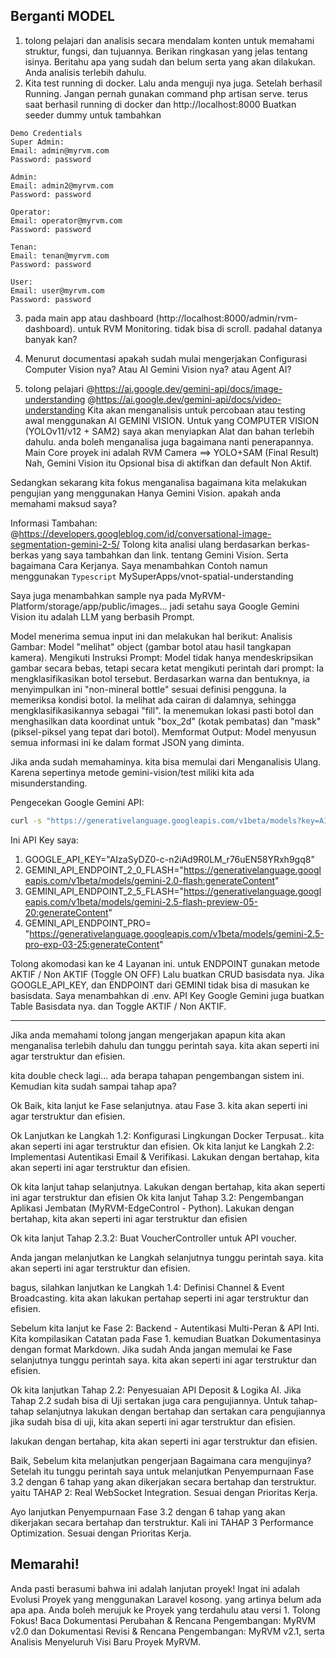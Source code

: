 ## Berganti MODEL
1. tolong pelajari dan analisis secara mendalam konten untuk memahami struktur, fungsi, dan tujuannya. Berikan ringkasan yang jelas tentang isinya.
Beritahu apa yang sudah dan belum serta yang akan dilakukan.
Anda analisis terlebih dahulu.
2. Kita test running di docker. Lalu anda menguji nya juga. Setelah berhasil Running. Jangan pernah gunakan command php artisan serve. terus saat berhasil running di docker dan http://localhost:8000
Buatkan seeder dummy untuk tambahkan 
```
Demo Credentials
Super Admin: 
Email: admin@myrvm.com
Password: password

Admin: 
Email: admin2@myrvm.com
Password: password

Operator: 
Email: operator@myrvm.com
Password: password

Tenan: 
Email: tenan@myrvm.com
Password: password

User:
Email: user@myrvm.com
Password: password
```

3. pada main app atau dashboard (http://localhost:8000/admin/rvm-dashboard). untuk RVM Monitoring.
tidak bisa di scroll. padahal datanya banyak kan?

4. Menurut documentasi apakah sudah mulai mengerjakan Configurasi Computer Vision nya? Atau AI Gemini Vision nya? atau Agent AI?

5. tolong pelajari @https://ai.google.dev/gemini-api/docs/image-understanding 
@https://ai.google.dev/gemini-api/docs/video-understanding 
Kita akan menganalisis untuk percobaan atau testing awal menggunakan AI GEMINI VISION.
Untuk yang COMPUTER VISION (YOLOv11/v12 + SAM2) saya akan menyiapkan Alat dan bahan terlebih dahulu. anda boleh menganalisa juga bagaimana nanti penerapannya.
Main Core proyek ini adalah RVM Camera ==> YOLO+SAM (Final Result)
Nah, Gemini Vision itu Opsional bisa di aktifkan dan default Non Aktif.

Sedangkan sekarang kita fokus menganalisa bagaimana kita melakukan pengujian yang menggunakan Hanya Gemini Vision. apakah anda memahami maksud saya?

Informasi Tambahan:
@https://developers.googleblog.com/id/conversational-image-segmentation-gemini-2-5/ 
Tolong kita analisi ulang berdasarkan berkas-berkas yang saya tambahkan dan link.
tentang Gemini Vision. Serta bagaimana Cara Kerjanya. 
Saya menambahkan Contoh namun menggunakan ``Typescript`` MySuperApps/vnot-spatial-understanding

Saya juga menambahkan sample nya pada MyRVM-Platform/storage/app/public/images... jadi setahu saya Google Gemini Vision itu adalah LLM yang berbasih Prompt.

Model menerima semua input ini dan melakukan hal berikut:
Analisis Gambar: Model "melihat" object (gambar botol atau hasil tangkapan kamera).
Mengikuti Instruksi Prompt: Model tidak hanya mendeskripsikan gambar secara bebas, tetapi secara ketat mengikuti perintah dari prompt:
Ia mengklasifikasikan botol tersebut. Berdasarkan warna dan bentuknya, ia menyimpulkan ini "non-mineral bottle" sesuai definisi pengguna.
Ia memeriksa kondisi botol. Ia melihat ada cairan di dalamnya, sehingga mengklasifikasikannya sebagai "fill".
Ia menemukan lokasi pasti botol dan menghasilkan data koordinat untuk "box_2d" (kotak pembatas) dan "mask" (piksel-piksel yang tepat dari botol).
Memformat Output: Model menyusun semua informasi ini ke dalam format JSON yang diminta.

Jika anda sudah memahaminya. kita bisa memulai dari Menganalisis Ulang.
Karena sepertinya metode gemini-vision/test miliki kita ada misunderstanding.

Pengecekan Google Gemini API:
```bash
curl -s "https://generativelanguage.googleapis.com/v1beta/models?key=AIzaSyDZ0-c-n2iAd9R0LM_r76uEN58YRxh9gq8" | jq '.models[] | select(.name | contains("gemini-2.5")) | .name'
```
Ini API Key saya: 
1. GOOGLE_API_KEY="AIzaSyDZ0-c-n2iAd9R0LM_r76uEN58YRxh9gq8"
2. GEMINI_API_ENDPOINT_2_0_FLASH="https://generativelanguage.googleapis.com/v1beta/models/gemini-2.0-flash:generateContent"
3. GEMINI_API_ENDPOINT_2_5_FLASH="https://generativelanguage.googleapis.com/v1beta/models/gemini-2.5-flash-preview-05-20:generateContent"
4. GEMINI_API_ENDPOINT_PRO=
"https://generativelanguage.googleapis.com/v1beta/models/gemini-2.5-pro-exp-03-25:generateContent"

Tolong akomodasi kan ke 4 Layanan ini. untuk ENDPOINT gunakan metode AKTIF / Non AKTIF (Toggle ON OFF)
Lalu buatkan CRUD basisdata nya. Jika GOOGLE_API_KEY, dan ENDPOINT dari GEMINI tidak bisa di masukan ke basisdata. Saya menambahkan di .env.
API Key Google Gemini juga buatkan Table Basisdata nya. dan Toggle AKTIF / Non AKTIF.


---------


Jika anda memahami tolong jangan mengerjakan apapun kita akan menganalisa terlebih dahulu dan tunggu perintah saya. kita akan seperti ini agar terstruktur dan efisien.

kita double check lagi... ada berapa tahapan pengembangan sistem ini. Kemudian kita sudah sampai tahap apa?

Ok Baik, kita lanjut ke Fase selanjutnya. atau Fase 3. kita akan seperti ini agar terstruktur dan efisien.

Ok Lanjutkan ke Langkah 1.2: Konfigurasi Lingkungan Docker Terpusat.. kita akan seperti ini agar terstruktur dan efisien.
Ok kita lanjut ke Langkah 2.2: Implementasi Autentikasi Email & Verifikasi. Lakukan dengan bertahap, kita akan seperti ini agar terstruktur dan efisien.

Ok kita lanjut tahap selanjutnya. Lakukan dengan bertahap, kita akan seperti ini agar terstruktur dan efisien
Ok kita lanjut Tahap 3.2: Pengembangan Aplikasi Jembatan (MyRVM-EdgeControl - Python). Lakukan dengan bertahap, kita akan seperti ini agar terstruktur dan efisien

Ok kita lanjut Tahap 2.3.2: Buat VoucherController untuk API voucher.

Anda jangan melanjutkan ke Langkah selanjutnya tunggu perintah saya. kita akan seperti ini agar terstruktur dan efisien.

bagus, silahkan lanjutkan ke Langkah 1.4: Definisi Channel & Event Broadcasting. kita akan lakukan pertahap seperti ini agar terstruktur dan efisien.

Sebelum kita lanjut ke Fase 2: Backend - Autentikasi Multi-Peran & API Inti.
Kita kompilasikan Catatan pada Fase 1. kemudian Buatkan Dokumentasinya dengan format Markdown.
Jika sudah Anda jangan memulai ke Fase selanjutnya tunggu perintah saya. kita akan seperti ini agar terstruktur dan efisien.

Ok kita lanjutkan Tahap 2.2: Penyesuaian API Deposit & Logika AI. Jika Tahap 2.2 sudah bisa di Uji sertakan juga cara pengujiannya. Untuk tahap-tahap selanjutnya lakukan dengan bertahap dan sertakan cara pengujiannya jika sudah bisa di uji, kita akan seperti ini agar terstruktur dan efisien.

lakukan dengan bertahap, kita akan seperti ini agar terstruktur dan efisien.

Baik, Sebelum kita melanjutkan pengerjaan Bagaimana cara mengujinya? Setelah itu tunggu perintah saya untuk melanjutkan Penyempurnaan Fase 3.2 dengan 6 tahap yang akan dikerjakan secara bertahap dan terstruktur.
yaitu TAHAP 2: Real WebSocket Integration. Sesuai dengan Prioritas Kerja.

Ayo lanjutkan Penyempurnaan Fase 3.2 dengan 6 tahap yang akan dikerjakan secara bertahap dan terstruktur.
Kali ini TAHAP 3 Performance Optimization. Sesuai dengan Prioritas Kerja.

## Memarahi!

Anda pasti berasumi bahwa ini adalah lanjutan proyek!
Ingat ini adalah Evolusi Proyek yang menggunakan Laravel kosong. yang artinya belum ada apa apa.
Anda boleh merujuk ke Proyek yang terdahulu atau versi 1.
Tolong Fokus! Baca Dokumentasi Perubahan & Rencana Pengembangan: MyRVM v2.0 dan Dokumentasi Revisi & Rencana Pengembangan: MyRVM v2.1, serta Analisis Menyeluruh Visi Baru Proyek MyRVM.

